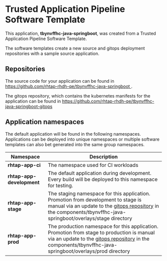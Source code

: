# Trusted Application Pipeline Software Template

This application, **tbynvffhc-java-springboot**, was created from a Trusted Application Pipeline Software Template.

The software templates create a new source and gitops deployment repositories with a sample source application. 

## Repositories

The source code for your application can be found in [https://github.com/rhtap-rhdh-qe/tbynvffhc-java-springboot ](https://github.com/rhtap-rhdh-qe/tbynvffhc-java-springboot ).
 
The gitops repository, which contains the kubernetes manifests for the application can be found in 
[https://github.com/rhtap-rhdh-qe/tbynvffhc-java-springboot-gitops ](https://github.com/rhtap-rhdh-qe/tbynvffhc-java-springboot-gitops ) 

## Application namespaces 

The default application will be found in the following namespaces. Applications can be deployed into unique namespaces or multiple software templates can also bet generated into the same group namespaces.  

|  Namespace   |  Description   |  
| -------- | -------- |
| **rhtap-app-ci** | The namespace used for CI workloads |
| **rhtap-app-development** | The default application during development. Every build will be deployed to this namespace for testing. |
| **rhtap-app-stage** | The staging namespace for this application. Promotion from development to stage is manual via an update to the [gitops repository](https://github.com/rhtap-rhdh-qe/tbynvffhc-java-springboot-gitops ) in the components/tbynvffhc-java-springboot/overlays/stage directory |
| **rhtap-app-prod** | The production namespace for this application. Promotion from stage to production is manual via an update to the [gitops repository](https://github.com/rhtap-rhdh-qe/tbynvffhc-java-springboot-gitops ) in the components/tbynvffhc-java-springboot/overlays/prod directory |